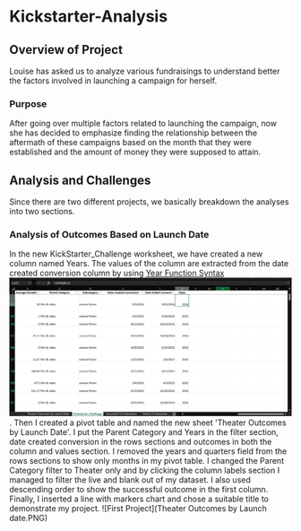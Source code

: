 # Kickstarter-Analysis
## Overview of Project
Louise has asked us to analyze various fundraisings to understand better the factors involved in launching a campaign for herself.
### Purpose
After going over multiple factors related to launching the campaign, now she has decided to emphasize finding the relationship between the aftermath of these campaigns based on the month that they were established and the amount of money they were supposed to attain.
## Analysis and Challenges
Since there are two different projects, we basically breakdown the analyses into two sections.
### Analysis of Outcomes Based on Launch Date
In the new KickStarter_Challenge worksheet, we have created a new column named Years. The values of the column are extracted from the date created conversion column by using [Year Function Syntax](https://support.microsoft.com/en-us/office/year-function-c64f017a-1354-490d-981f-578e8ec8d3b9) ![Year screenshot](year.PNG).
Then I created a pivot table and named the new sheet 'Theater Outcomes by Launch Date'. I put the Parent Category and Years in the filter section, date created conversion in the rows sections and outcomes in both the column and values section. I removed the years and quarters field from the rows sections to show only months in my pivot table. I changed the Parent Category filter to Theater only and by clicking the column labels section I managed to filter the live and blank out of my dataset. I also used descending order to show the successful outcome in the first column. Finally, I inserted a line with markers chart and chose a suitable title to demonstrate my project. ![First Project](Theater Outcomes by Launch date.PNG)


